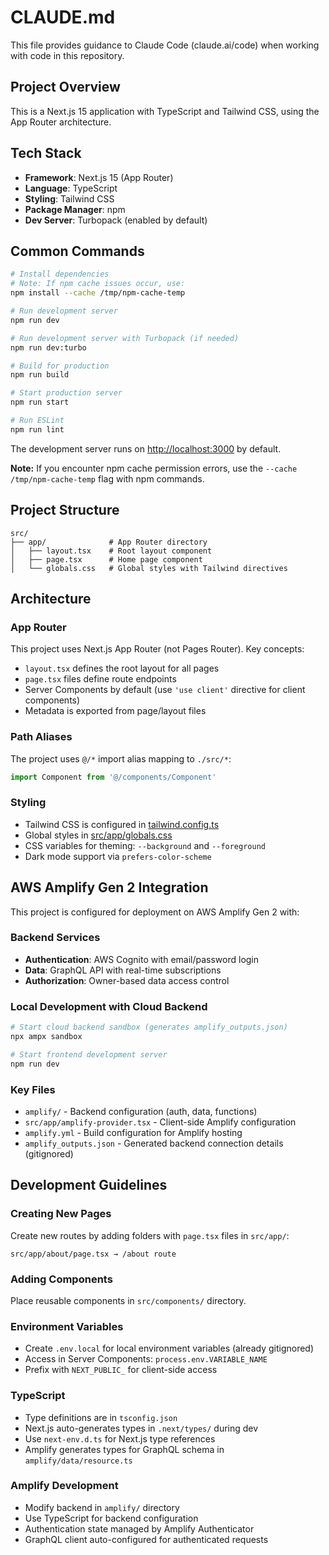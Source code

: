 # CLAUDE.md

This file provides guidance to Claude Code (claude.ai/code) when working with code in this repository.

## Project Overview

This is a Next.js 15 application with TypeScript and Tailwind CSS, using the App Router architecture.

## Tech Stack

- **Framework**: Next.js 15 (App Router)
- **Language**: TypeScript
- **Styling**: Tailwind CSS
- **Package Manager**: npm
- **Dev Server**: Turbopack (enabled by default)

## Common Commands

```bash
# Install dependencies
# Note: If npm cache issues occur, use:
npm install --cache /tmp/npm-cache-temp

# Run development server
npm run dev

# Run development server with Turbopack (if needed)
npm run dev:turbo

# Build for production
npm run build

# Start production server
npm run start

# Run ESLint
npm run lint
```

The development server runs on [http://localhost:3000](http://localhost:3000) by default.

**Note:** If you encounter npm cache permission errors, use the `--cache /tmp/npm-cache-temp` flag with npm commands.

## Project Structure

```
src/
├── app/              # App Router directory
│   ├── layout.tsx    # Root layout component
│   ├── page.tsx      # Home page component
│   └── globals.css   # Global styles with Tailwind directives
```

## Architecture

### App Router
This project uses Next.js App Router (not Pages Router). Key concepts:
- `layout.tsx` defines the root layout for all pages
- `page.tsx` files define route endpoints
- Server Components by default (use `'use client'` directive for client components)
- Metadata is exported from page/layout files

### Path Aliases
The project uses `@/*` import alias mapping to `./src/*`:
```typescript
import Component from '@/components/Component'
```

### Styling
- Tailwind CSS is configured in [tailwind.config.ts](tailwind.config.ts)
- Global styles in [src/app/globals.css](src/app/globals.css)
- CSS variables for theming: `--background` and `--foreground`
- Dark mode support via `prefers-color-scheme`

## AWS Amplify Gen 2 Integration

This project is configured for deployment on AWS Amplify Gen 2 with:

### Backend Services
- **Authentication**: AWS Cognito with email/password login
- **Data**: GraphQL API with real-time subscriptions
- **Authorization**: Owner-based data access control

### Local Development with Cloud Backend
```bash
# Start cloud backend sandbox (generates amplify_outputs.json)
npx ampx sandbox

# Start frontend development server
npm run dev
```

### Key Files
- `amplify/` - Backend configuration (auth, data, functions)
- `src/app/amplify-provider.tsx` - Client-side Amplify configuration
- `amplify.yml` - Build configuration for Amplify hosting
- `amplify_outputs.json` - Generated backend connection details (gitignored)

## Development Guidelines

### Creating New Pages
Create new routes by adding folders with `page.tsx` files in `src/app/`:
```
src/app/about/page.tsx → /about route
```

### Adding Components
Place reusable components in `src/components/` directory.

### Environment Variables
- Create `.env.local` for local environment variables (already gitignored)
- Access in Server Components: `process.env.VARIABLE_NAME`
- Prefix with `NEXT_PUBLIC_` for client-side access

### TypeScript
- Type definitions are in `tsconfig.json`
- Next.js auto-generates types in `.next/types/` during dev
- Use `next-env.d.ts` for Next.js type references
- Amplify generates types for GraphQL schema in `amplify/data/resource.ts`

### Amplify Development
- Modify backend in `amplify/` directory
- Use TypeScript for backend configuration
- Authentication state managed by Amplify Authenticator
- GraphQL client auto-configured for authenticated requests
